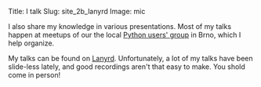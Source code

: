 Title: I talk
Slug: site_2b_lanyrd
Image: mic

I also share my knowledge in various presentations.
Most of my talks happen at meetups of our the local
[Python users' group](http://python.cz) in Brno,
which I help organize.

My talks can be found on [Lanyrd](http://lanyrd.com/profile/encukou/).
Unfortunately, a lot of my talks have been slide-less lately,
and good recordings aren't that easy to make.
You shold come in person!
